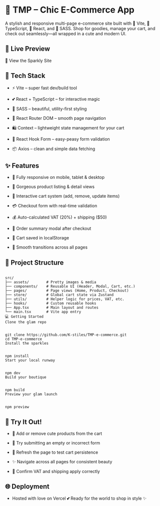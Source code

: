 # 💖 TMP – Chic E-Commerce App
A stylish and responsive multi-page e-commerce site built with 💫 Vite, 💅 TypeScript, 💖 React, and 🎀 SASS. Shop for goodies, manage your cart, and check out seamlessly—all wrapped in a cute and modern UI.

## 🌸 Live Preview
🔗 View the Sparkly Site

## 💼 Tech Stack
- ⚡️ Vite – super fast dev/build tool

- 💕 React + TypeScript – for interactive magic

- 🎨 SASS – beautiful, utility-first styling

- 💫 React Router DOM – smooth page navigation

- 🛍 Context – lightweight state management for your cart

- 💌 React Hook Form – easy-peasy form validation

- 📦 Axios – clean and simple data fetching

## ✨ Features
- 📱 Fully responsive on mobile, tablet & desktop

- 👗 Gorgeous product listing & detail views

- 🛒 Interactive cart system (add, remove, update items)

- 💳 Checkout form with real-time validation

- 💰 Auto-calculated VAT (20%) + shipping ($50)

- 🎉 Order summary modal after checkout

- 💾 Cart saved in localStorage

- 🔄 Smooth transitions across all pages

## 📁 Project Structure
```

src/
├── assets/        # Pretty images & media
├── components/    # Reusable UI (Header, Modal, Cart, etc.)
├── pages/         # Page views (Home, Product, Checkout)
├── store/         # Global cart state via Zustand
├── utils/         # Helper logic for prices, VAT, etc.
├── hooks/         # Custom reusable hooks
├── App.tsx        # Main layout and routes
└── main.tsx       # Vite app entry
💻 Getting Started
Clone the glam repo


git clone https://github.com/K-stiles/TMP-e-commerce.git
cd TMP-e-commerce
Install the sparkles


npm install
Start your local runway


npm dev
Build your boutique


npm build
Preview your glam launch


npm preview

```


## 🧪 Try It Out!
- 👜 Add or remove cute products from the cart

- 👀 Try submitting an empty or incorrect form

- 🔄 Refresh the page to test cart persistence

- ✨ Navigate across all pages for consistent beauty

- 💸 Confirm VAT and shipping apply correctly

## 🌐 Deployment
- Hosted with love on Vercel 💕
Ready for the world to shop in style ✨